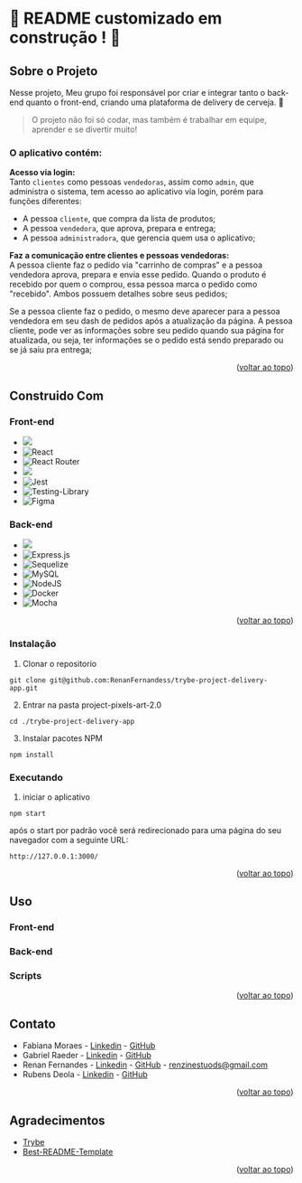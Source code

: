 <a name="readme-top"></a>
# :construction: README customizado em construção ! :construction:
<!-- Olá, Tryber!
Esse é apenas um arquivo inicial para o README do seu projeto no qual você pode customizar e reutilizar todas as vezes que for executar o trybe-publisher.

Para deixá-lo com a sua cara, basta alterar o seguinte arquivo da sua máquina: ~/.student-repo-publisher/custom/_NEW_README.md

É essencial que você preencha esse documento por conta própria, ok?
Não deixe de usar nossas dicas de escrita de README de projetos, e deixe sua criatividade brilhar!
:warning: IMPORTANTE: você precisa deixar nítido:
- quais arquivos/pastas foram desenvolvidos por você; 
- quais arquivos/pastas foram desenvolvidos por outra pessoa estudante;
- quais arquivos/pastas foram desenvolvidos pela Trybe.
-->
## Sobre o Projeto
Nesse projeto, Meu grupo foi responsável por criar e integrar tanto o back-end quanto o front-end, criando uma plataforma de delivery de cerveja. 🍹

> O projeto não foi só codar, mas também é trabalhar em equipe, aprender e se divertir muito!

### O aplicativo contém:

**Acesso via login:** <br>
Tanto `clientes` como pessoas `vendedoras`, assim como `admin`, que administra o sistema, tem acesso ao aplicativo via login, porém para funções diferentes:

   * A pessoa `cliente`, que compra da lista de produtos;
   * A pessoa `vendedora`, que aprova, prepara e entrega;
   * A pessoa `administradora`, que gerencia quem usa o aplicativo;

**Faz a comunicação entre clientes e pessoas vendedoras:** <br>
A pessoa cliente faz o pedido via "carrinho de compras" e a pessoa vendedora aprova, prepara e envia esse pedido. Quando o produto é recebido por quem o comprou, essa pessoa marca o pedido como "recebido". Ambos possuem detalhes sobre seus pedidos;

Se a pessoa cliente faz o pedido, o mesmo deve aparecer para a pessoa vendedora em seu dash de pedidos após a atualização da página. A pessoa cliente, pode ver as informações sobre seu pedido quando sua página for atualizada, ou seja, ter informações se o pedido está sendo preparado ou se já saiu pra entrega;



<p align="right">(<a href="#readme-top">voltar ao topo</a>)</p>

## Construido Com

  ### Front-end
  * [<img src="https://img.shields.io/badge/JavaScript-323330?style=for-the-badge&logo=javascript&logoColor=F7DF1E" />](https://developer.mozilla.org/en-US/docs/Web/JavaScript)
  * ![React](https://img.shields.io/badge/react-%2320232a.svg?style=for-the-badge&logo=react&logoColor=%2361DAFB)
  * ![React Router](https://img.shields.io/badge/React_Router-CA4245?style=for-the-badge&logo=react-router&logoColor=white)
  * [<img src="https://img.shields.io/badge/CSS3-1572B6?style=for-the-badge&logo=css3&logoColor=white" />](https://www.w3schools.com/css/)
  * ![Jest](https://img.shields.io/badge/-jest-%23C21325?style=for-the-badge&logo=jest&logoColor=white)
  * ![Testing-Library](https://img.shields.io/badge/-TestingLibrary-%23E33332?style=for-the-badge&logo=testing-library&logoColor=white)
  * ![Figma](https://img.shields.io/badge/figma-%23F24E1E.svg?style=for-the-badge&logo=figma&logoColor=white)
  
  ### Back-end
  * [<img src="https://img.shields.io/badge/JavaScript-323330?style=for-the-badge&logo=javascript&logoColor=F7DF1E" />](https://developer.mozilla.org/en-US/docs/Web/JavaScript)
  * ![Express.js](https://img.shields.io/badge/express.js-%23404d59.svg?style=for-the-badge&logo=express&logoColor=%2361DAFB)
  * ![Sequelize](https://img.shields.io/badge/Sequelize-52B0E7?style=for-the-badge&logo=Sequelize&logoColor=white)
  * ![MySQL](https://img.shields.io/badge/mysql-%2300f.svg?style=for-the-badge&logo=mysql&logoColor=white)
  * ![NodeJS](https://img.shields.io/badge/node.js-6DA55F?style=for-the-badge&logo=node.js&logoColor=white)
  * ![Docker](https://img.shields.io/badge/docker-%230db7ed.svg?style=for-the-badge&logo=docker&logoColor=white)
  * ![Mocha](https://img.shields.io/badge/-mocha-%238D6748?style=for-the-badge&logo=mocha&logoColor=white)
 
 
 
<p align="right">(<a href="#readme-top">voltar ao topo</a>)</p>

### Instalação

  1. Clonar o repositorio

    git clone git@github.com:RenanFernandess/trybe-project-delivery-app.git

  2. Entrar na pasta project-pixels-art-2.0
  
    cd ./trybe-project-delivery-app
    
  3. Instalar pacotes NPM
  
    npm install

### Executando
  
  1. iniciar o aplicativo
    
    npm start

   após o start por padrão você será redirecionado para uma página do seu navegador com a seguinte URL:
   
    http://127.0.0.1:3000/

  
 
<p align="right">(<a href="#readme-top">voltar ao topo</a>)</p>
 
## Uso

### Front-end

### Back-end

### Scripts

<p align="right">(<a href="#readme-top">voltar ao topo</a>)</p>

## Contato

* Fabiana Moraes - [Linkedin](https://www.linkedin.com/in/fabiana-mrs/) - [GitHub](https://github.com/Fabianamrs)
* Gabriel Raeder - [Linkedin](https://www.linkedin.com/in/gabrielraedergoncalves/) - [GitHub](https://github.com/gabrielraeder)
* Renan Fernandes - [Linkedin](https://www.linkedin.com/in/orenanfernandes/) - [GitHub](https://github.com/RenanFernandess) - renzinestuods@gmail.com
* Rubens Deola - [Linkedin](https://www.linkedin.com/in/rubens-deola/) - [GitHub](https://github.com/RDeola)

<p align="right">(<a href="#readme-top">voltar ao topo</a>)</p>

## Agradecimentos

* [Trybe](https://www.betrybe.com/)
* [Best-README-Template](https://github.com/othneildrew/Best-README-Template)

<p align="right">(<a href="#readme-top">voltar ao topo</a>)</p>
